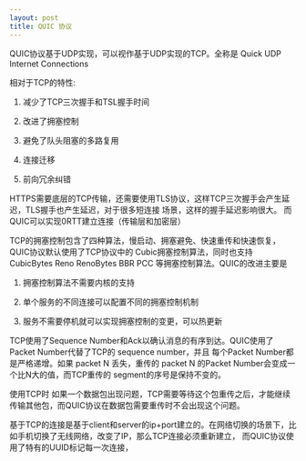 ```yaml
---
layout: post
title: QUIC 协议
---
```


QUIC协议基于UDP实现，可以视作基于UDP实现的TCP。全称是 Quick UDP Internet Connections 

相对于TCP的特性:

1. 减少了TCP三次握手和TSL握手时间

2. 改进了拥塞控制

3. 避免了队头阻塞的多路复用

4. 连接迁移

5. 前向冗余纠错


HTTPS需要底层的TCP传输，还需要使用TLS协议，这样TCP三次握手会产生延迟，TLS握手也产生延迟，对于很多短连接
场景，这样的握手延迟影响很大。  而QUIC可以实现0RTT建立连接（传输层和加密层）


TCP的拥塞控制包含了四种算法，慢启动、拥塞避免、快速重传和快速恢复，QUIC协议默认使用了TCP协议中的
Cubic拥塞控制算法，同时也支持 CubicBytes Reno RenoBytes BBR PCC 等拥塞控制算法。QUIC的改进主要是
1. 拥塞控制算法不需要内核的支持  

2. 单个服务的不同连接可以配置不同的拥塞控制机制

3. 服务不需要停机就可以实现拥塞控制的变更，可以热更新



TCP使用了Sequence Number和Ack以确认消息的有序到达。QUIC使用了Packet Number代替了TCP的 sequence number，并且
每个Packet Number都是严格递增。如果 packet N 丢失，重传的 packet N 的Packet Number会变成一个比N大的值，而TCP重传的
segment的序号是保持不变的。

使用TCP时 如果一个数据包出现问题，TCP需要等待这个包重传之后，才能继续传输其他包，而QUIC协议在数据包需要重传时不会出现这个问题。


基于TCP的连接是基于client和server的ip+port建立的。在网络切换的场景下，比如手机切换了无线网络，改变了IP，那么TCP连接必须重新建立，
而QUIC协议使用了特有的UUID标记每一次连接，